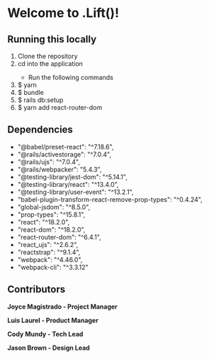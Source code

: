 
# Welcome to .Lift()!

## Running this locally

<ol>
  <li>Clone the repository</li>
  <li>cd into the application</li>
  <ul><li>Run the following commands</li></ul>
  <li>$ yarn</li>
  <li>$ bundle</li>
  <li>$ rails db:setup</li>
  <li>$ yarn add react-router-dom</li>
</ol>

## Dependencies

   - "@babel/preset-react": "^7.18.6",
   - "@rails/activestorage": "^7.0.4",
   - "@rails/ujs": "^7.0.4",
   - "@rails/webpacker": "5.4.3",
   - "@testing-library/jest-dom": "^5.14.1",
   - "@testing-library/react": "^13.4.0",
   - "@testing-library/user-event": "^13.2.1",
   - "babel-plugin-transform-react-remove-prop-types": "^0.4.24",
   - "global-jsdom": "^8.5.0",
   - "prop-types": "^15.8.1",
   - "react": "^18.2.0",
   - "react-dom": "^18.2.0",
   - "react-router-dom": "^6.4.1",
   - "react_ujs": "^2.6.2",
   - "reactstrap": "^9.1.4",
   - "webpack": "^4.46.0",
   - "webpack-cli": "^3.3.12"



## Contributors

**Joyce Magistrado - Project Manager**

**Luis Laurel - Product Manager**

**Cody Mundy - Tech Lead**

**Jason Brown - Design Lead**


